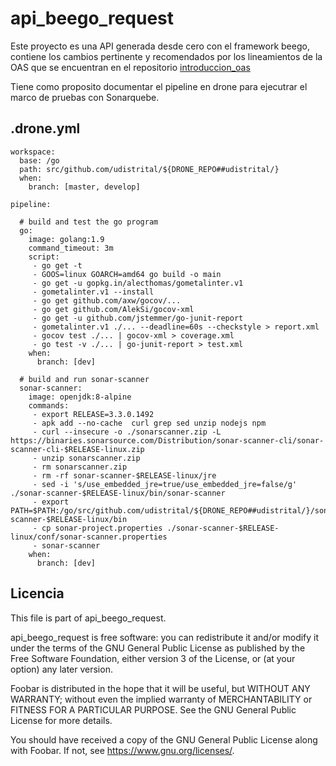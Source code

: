 # api_beego_request
Este proyecto es una API generada desde cero con el framework beego, contiene los cambios pertinente y recomendados por los lineamientos de la OAS que se encuentran en el repositorio [introduccion_oas](https://github.com/udistrital/introduccion_oas)

Tiene como proposito documentar el pipeline en drone para ejecutrar el marco de pruebas con Sonarquebe.

## .drone.yml

    workspace:
      base: /go
      path: src/github.com/udistrital/${DRONE_REPO##udistrital/}
      when:
        branch: [master, develop]
        
    pipeline:

      # build and test the go program
      go:
        image: golang:1.9
        command_timeout: 3m
        script:
         - go get -t
         - GOOS=linux GOARCH=amd64 go build -o main
         - go get -u gopkg.in/alecthomas/gometalinter.v1
         - gometalinter.v1 --install
         - go get github.com/axw/gocov/...
         - go get github.com/AlekSi/gocov-xml
         - go get -u github.com/jstemmer/go-junit-report
         - gometalinter.v1 ./... --deadline=60s --checkstyle > report.xml
         - gocov test ./... | gocov-xml > coverage.xml
         - go test -v ./... | go-junit-report > test.xml
        when:
          branch: [dev]

      # build and run sonar-scanner
      sonar-scanner:
        image: openjdk:8-alpine
        commands:
         - export RELEASE=3.3.0.1492
         - apk add --no-cache  curl grep sed unzip nodejs npm
         - curl --insecure -o ./sonarscanner.zip -L https://binaries.sonarsource.com/Distribution/sonar-scanner-cli/sonar-scanner-cli-$RELEASE-linux.zip
         - unzip sonarscanner.zip
         - rm sonarscanner.zip
         - rm -rf sonar-scanner-$RELEASE-linux/jre
         - sed -i 's/use_embedded_jre=true/use_embedded_jre=false/g' ./sonar-scanner-$RELEASE-linux/bin/sonar-scanner
         - export PATH=$PATH:/go/src/github.com/udistrital/${DRONE_REPO##udistrital/}/sonar-scanner-$RELEASE-linux/bin
         - cp sonar-project.properties ./sonar-scanner-$RELEASE-linux/conf/sonar-scanner.properties
         - sonar-scanner
        when:
          branch: [dev]


## Licencia

This file is part of api_beego_request.

api_beego_request is free software: you can redistribute it and/or modify
it under the terms of the GNU General Public License as published by
the Free Software Foundation, either version 3 of the License, or
(at your option) any later version.

Foobar is distributed in the hope that it will be useful,
but WITHOUT ANY WARRANTY; without even the implied warranty of
MERCHANTABILITY or FITNESS FOR A PARTICULAR PURPOSE.  See the
GNU General Public License for more details.

You should have received a copy of the GNU General Public License
along with Foobar.  If not, see <https://www.gnu.org/licenses/>.
